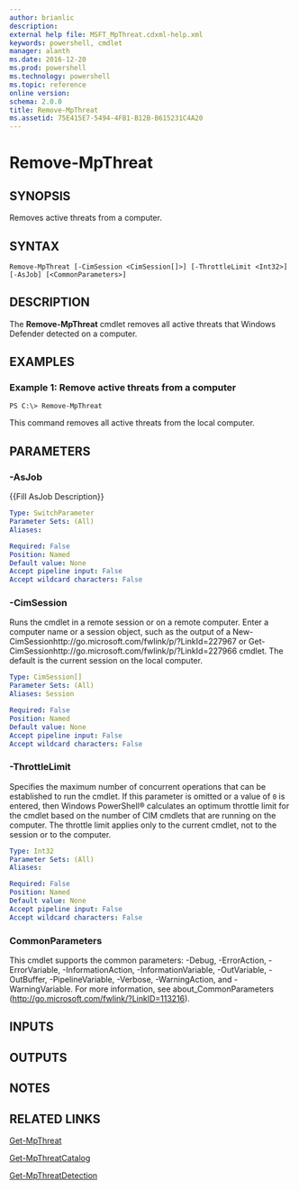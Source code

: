 ```yaml
---
author: brianlic
description: 
external help file: MSFT_MpThreat.cdxml-help.xml
keywords: powershell, cmdlet
manager: alanth
ms.date: 2016-12-20
ms.prod: powershell
ms.technology: powershell
ms.topic: reference
online version: 
schema: 2.0.0
title: Remove-MpThreat
ms.assetid: 75E415E7-5494-4FB1-B12B-B615231C4A20
---
```


# Remove-MpThreat

## SYNOPSIS
Removes active threats from a computer.

## SYNTAX

```
Remove-MpThreat [-CimSession <CimSession[]>] [-ThrottleLimit <Int32>] [-AsJob] [<CommonParameters>]
```

## DESCRIPTION
The **Remove-MpThreat** cmdlet removes all active threats that Windows Defender detected on a computer.

## EXAMPLES

### Example 1: Remove active threats from a computer
```
PS C:\> Remove-MpThreat
```

This command removes all active threats from the local computer.

## PARAMETERS

### -AsJob
{{Fill AsJob Description}}

```yaml
Type: SwitchParameter
Parameter Sets: (All)
Aliases: 

Required: False
Position: Named
Default value: None
Accept pipeline input: False
Accept wildcard characters: False
```

### -CimSession
Runs the cmdlet in a remote session or on a remote computer.
Enter a computer name or a session object, such as the output of a New-CimSessionhttp://go.microsoft.com/fwlink/p/?LinkId=227967 or Get-CimSessionhttp://go.microsoft.com/fwlink/p/?LinkId=227966 cmdlet.
The default is the current session on the local computer.

```yaml
Type: CimSession[]
Parameter Sets: (All)
Aliases: Session

Required: False
Position: Named
Default value: None
Accept pipeline input: False
Accept wildcard characters: False
```

### -ThrottleLimit
Specifies the maximum number of concurrent operations that can be established to run the cmdlet.
If this parameter is omitted or a value of `0` is entered, then Windows PowerShell® calculates an optimum throttle limit for the cmdlet based on the number of CIM cmdlets that are running on the computer.
The throttle limit applies only to the current cmdlet, not to the session or to the computer.

```yaml
Type: Int32
Parameter Sets: (All)
Aliases: 

Required: False
Position: Named
Default value: None
Accept pipeline input: False
Accept wildcard characters: False
```

### CommonParameters
This cmdlet supports the common parameters: -Debug, -ErrorAction, -ErrorVariable, -InformationAction, -InformationVariable, -OutVariable, -OutBuffer, -PipelineVariable, -Verbose, -WarningAction, and -WarningVariable. For more information, see about_CommonParameters (http://go.microsoft.com/fwlink/?LinkID=113216).

## INPUTS

## OUTPUTS

## NOTES

## RELATED LINKS

[Get-MpThreat](./Get-MpThreat.md)

[Get-MpThreatCatalog](./Get-MpThreatCatalog.md)

[Get-MpThreatDetection](./Get-MpThreatDetection.md)


